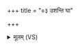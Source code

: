 +++
title = "०३ उशन्ति घा"

+++
<details><summary>मूलम् (VS)</summary>

उ॒शन्ति॑ घा॒ तेअ॒मृता॑स ए॒तदेक॑स्य चित्त्य॒जसं॒ मर्त्य॑स्य। नि ते॒ मनो॒ मन॑सि धाय्य॒स्मेजन्युः॒ पति॑स्त॒न्व१॒॑मा वि॑विष्याः ॥
</details>